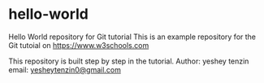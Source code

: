 # hello-world
Hello World repository for Git tutorial
This is an example repository for the Git tutoial on https://www.w3schools.com

This repository is built step by step in the tutorial.
Author: yeshey tenzin 
email: yesheytenzin0@gmail.com
